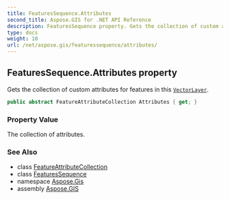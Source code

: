 ```yaml
---
title: FeaturesSequence.Attributes
second_title: Aspose.GIS for .NET API Reference
description: FeaturesSequence property. Gets the collection of custom attributes for features in this VectorLayer
type: docs
weight: 10
url: /net/aspose.gis/featuressequence/attributes/
---
```

## FeaturesSequence.Attributes property

Gets the collection of custom attributes for features in this [`VectorLayer`](../../vectorlayer/).

```csharp
public abstract FeatureAttributeCollection Attributes { get; }
```

### Property Value

The collection of attributes.

### See Also

* class [FeatureAttributeCollection](../../featureattributecollection/)
* class [FeaturesSequence](../)
* namespace [Aspose.Gis](../../featuressequence/)
* assembly [Aspose.GIS](../../../)


